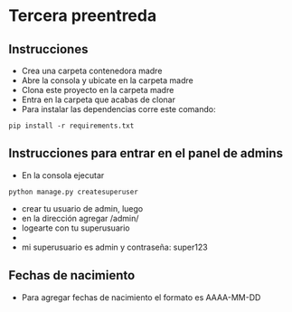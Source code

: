 # Tercera preentreda

## Instrucciones
+ Crea una carpeta contenedora madre
+ Abre la consola y ubicate en la carpeta madre
+ Clona este proyecto en la carpeta madre
+ Entra en la carpeta que acabas de clonar
+ Para instalar las dependencias corre este comando:
```
pip install -r requirements.txt
```
## Instrucciones para entrar en el panel de admins
+ En la consola ejecutar
```
python manage.py createsuperuser
```
+ crear tu usuario de admin, luego
+ en la dirección agregar /admin/
+ logearte con tu superusuario
+
+ mi superusuario es admin y contraseña: super123

## Fechas de nacimiento
+ Para agregar fechas de nacimiento el formato es AAAA-MM-DD
